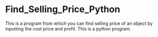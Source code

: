 # Find_Selling_Price_Python
This is a program from which you can find selling price of an object by inputting the cost price and profit. This is a python program.
